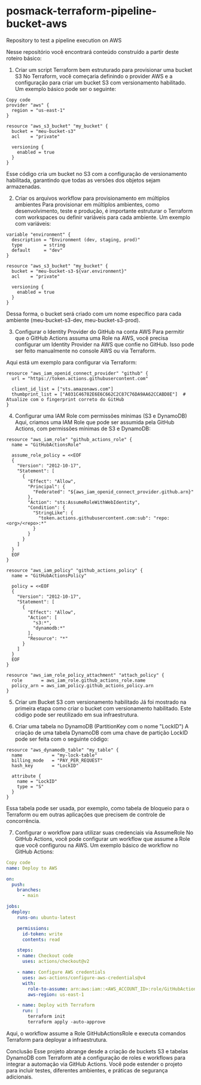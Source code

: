 # posmack-terraform-pipeline-bucket-aws
Repository to test a pipeline execution on AWS

Nesse repositório você encontrará conteúdo construído a partir deste roteiro básico:

1. Criar um script Terraform bem estruturado para provisionar uma bucket S3
No Terraform, você começaria definindo o provider AWS e a configuração para criar um bucket S3 com versionamento habilitado. Um exemplo básico pode ser o seguinte:

````hcl
Copy code
provider "aws" {
  region = "us-east-1"
}

resource "aws_s3_bucket" "my_bucket" {
  bucket = "meu-bucket-s3"
  acl    = "private"

  versioning {
    enabled = true
  }
}

````
Esse código cria um bucket no S3 com a configuração de versionamento habilitada, garantindo que todas as versões dos objetos sejam armazenadas.

2. Criar os arquivos workflow para provisionamento em múltiplos ambientes
Para provisionar em múltiplos ambientes, como desenvolvimento, teste e produção, é importante estruturar o Terraform com workspaces ou definir variáveis para cada ambiente. Um exemplo com variáveis:

```hcl
variable "environment" {
  description = "Environment (dev, staging, prod)"
  type        = string
  default     = "dev"
}

resource "aws_s3_bucket" "my_bucket" {
  bucket = "meu-bucket-s3-${var.environment}"
  acl    = "private"

  versioning {
    enabled = true
  }
}
```
Dessa forma, o bucket será criado com um nome específico para cada ambiente (meu-bucket-s3-dev, meu-bucket-s3-prod).

3. Configurar o Identity Provider do GitHub na conta AWS
Para permitir que o GitHub Actions assuma uma Role na AWS, você precisa configurar um Identity Provider na AWS que confie no GitHub. Isso pode ser feito manualmente no console AWS ou via Terraform.

Aqui está um exemplo para configurar via Terraform:
```hcl
resource "aws_iam_openid_connect_provider" "github" {
  url = "https://token.actions.githubusercontent.com"
  
  client_id_list = ["sts.amazonaws.com"]
  thumbprint_list = ["A031C46782E6E6C662C2C87C76DA9AA62CCABD8E"]  # Atualize com o fingerprint correto do GitHub
}
```
4. Configurar uma IAM Role com permissões mínimas (S3 e DynamoDB)
Aqui, criamos uma IAM Role que pode ser assumida pela GitHub Actions, com permissões mínimas de S3 e DynamoDB:

```hcl
resource "aws_iam_role" "github_actions_role" {
  name = "GitHubActionsRole"
  
  assume_role_policy = <<EOF
  {
    "Version": "2012-10-17",
    "Statement": [
      {
        "Effect": "Allow",
        "Principal": {
          "Federated": "${aws_iam_openid_connect_provider.github.arn}"
        },
        "Action": "sts:AssumeRoleWithWebIdentity",
        "Condition": {
          "StringLike": {
            "token.actions.githubusercontent.com:sub": "repo:<org>/<repo>:*"
          }
        }
      }
    ]
  }
  EOF
}

resource "aws_iam_policy" "github_actions_policy" {
  name = "GitHubActionsPolicy"
  
  policy = <<EOF
  {
    "Version": "2012-10-17",
    "Statement": [
      {
        "Effect": "Allow",
        "Action": [
          "s3:*",
          "dynamodb:*"
        ],
        "Resource": "*"
      }
    ]
  }
  EOF
}

resource "aws_iam_role_policy_attachment" "attach_policy" {
  role       = aws_iam_role.github_actions_role.name
  policy_arn = aws_iam_policy.github_actions_policy.arn
}
```

5. Criar um Bucket S3 com versionamento habilitado
Já foi mostrado na primeira etapa como criar o bucket com versionamento habilitado. Este código pode ser reutilizado em sua infraestrutura.

6. Criar uma tabela no DynamoDB (PartitionKey com o nome "LockID")
A criação de uma tabela DynamoDB com uma chave de partição LockID pode ser feita com o seguinte código:

```hcl
resource "aws_dynamodb_table" "my_table" {
  name           = "my-lock-table"
  billing_mode   = "PAY_PER_REQUEST"
  hash_key       = "LockID"

  attribute {
    name = "LockID"
    type = "S"
  }
}
```
Essa tabela pode ser usada, por exemplo, como tabela de bloqueio para o Terraform ou em outras aplicações que precisem de controle de concorrência.

7. Configurar o workflow para utilizar suas credenciais via AssumeRole
No GitHub Actions, você pode configurar um workflow que assume a Role que você configurou na AWS. Um exemplo básico de workflow no GitHub Actions:

```yaml
Copy code
name: Deploy to AWS

on:
  push:
    branches:
      - main

jobs:
  deploy:
    runs-on: ubuntu-latest

    permissions:
      id-token: write
      contents: read

    steps:
    - name: Checkout code
      uses: actions/checkout@v2

    - name: Configure AWS credentials
      uses: aws-actions/configure-aws-credentials@v4
      with:
        role-to-assume: arn:aws:iam::<AWS_ACCOUNT_ID>:role/GitHubActionsRole
        aws-region: us-east-1

    - name: Deploy with Terraform
      run: |
        terraform init
        terraform apply -auto-approve
```
Aqui, o workflow assume a Role GitHubActionsRole e executa comandos Terraform para deployar a infraestrutura.

Conclusão
Esse projeto abrange desde a criação de buckets S3 e tabelas DynamoDB com Terraform até a configuração de roles e workflows para integrar a automação via GitHub Actions. Você pode estender o projeto para incluir testes, diferentes ambientes, e práticas de segurança adicionais.
